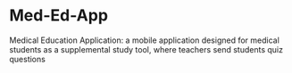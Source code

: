 # Med-Ed-App
Medical Education Application: a mobile application designed for medical students as a supplemental study tool, where teachers send students quiz questions
